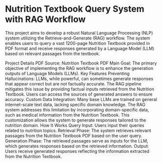 # Nutrition Textbook Query System with RAG Workflow
This project aims to develop a robust Natural Language Processing (NLP) system utilizing the Retrieve-and-Generate (RAG) workflow. The system enables users to query a vast 1200-page Nutrition Textbook provided in PDF format and receive responses generated by a Language Model (LLM) based on relevant passages from the textbook.

Project Details
PDF Source: Nutrition Textbook PDF
Main Goal: The primary objective of implementing the RAG workflow is to enhance the generation outputs of Language Models (LLMs).
Key Features
Preventing Hallucinations:
LLMs, while powerful, can sometimes generate responses that appear correct but are not factually accurate. The RAG pipeline mitigates this issue by providing factual inputs retrieved from the Nutrition Textbook. Users can access the sources of generated answers to ensure accuracy.
Custom Data Integration:
Many base LLMs are trained on general internet-scale text data, lacking specific domain knowledge. The RAG system addresses this limitation by incorporating domain-specific data, such as medical information from the Nutrition Textbook. This customization allows the system to generate responses tailored to the nutrition domain.
How It Works
Query Input:
Users input their queries related to nutrition topics.
Retrieval Phase:
The system retrieves relevant passages from the Nutrition Textbook PDF based on the user query.
Generation Phase:
The retrieved passages serve as inputs for the LLM, which generates responses based on the retrieved information.
Output:
Users receive generated responses reflecting the information extracted from the Nutrition Textbook.
